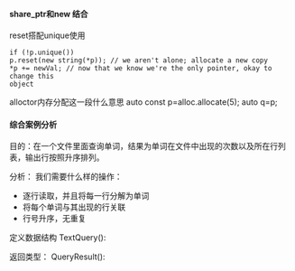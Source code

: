 #### share_ptr和new 结合


reset搭配unique使用
```
if (!p.unique())
p.reset(new string(*p)); // we aren't alone; allocate a new copy
*p += newVal; // now that we know we're the only pointer, okay to change this
object
```

alloctor内存分配这一段什么意思
auto const p=alloc.allocate(5);
        auto q=p;

#### 综合案例分析
目的：在一个文件里面查询单词，结果为单词在文件中出现的次数以及所在行列表，输出行按照升序排列。

分析：
我们需要什么样的操作：
- 逐行读取，并且将每一行分解为单词
- 将每个单词与其出现的行关联
- 行号升序，无重复

定义数据结构
TextQuery():

返回类型： QueryResult():
